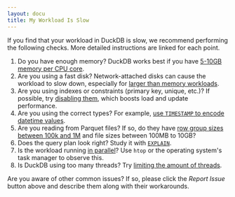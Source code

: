 ```yaml
---
layout: docu
title: My Workload Is Slow
---
```


If you find that your workload in DuckDB is slow, we recommend performing the following checks. More detailed instructions are linked for each point.

1. Do you have enough memory? DuckDB works best if you have [5-10GB memory per CPU core](environment#cpu-and-memory).
1. Are you using a fast disk? Network-attached disks can cause the workload to slow down, especially for [larger than memory workloads](environment#disk).
1. Are you using indexes or constraints (primary key, unique, etc.)? If possible, try [disabling them](schema#indexing), which boosts load and update performance.
1. Are you using the correct types? For example, [use `TIMESTAMP` to encode datetime values](schema#types).
1. Are you reading from Parquet files? If so, do they have [row group sizes between 100k and 1M](file_formats#the-effect-of-row-group-sizes) and file sizes between 100MB to 10GB?
1. Does the query plan look right? Study it with [`EXPLAIN`](how_to_tune_workloads#profiling).
1. Is the workload running [in parallel](how_to_tune_workloads#paralellism)? Use `htop` or the operating system's task manager to observe this.
1. Is DuckDB using too many threads? Try [limiting the amount of threads](how_to_tune_workloads#parallelism-multi-core-processing).

Are you aware of other common issues? If so, please click the _Report Issue_ button above and describe them along with their workarounds.
